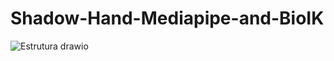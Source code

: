 # Shadow-Hand-Mediapipe-and-BioIK

![Estrutura drawio](https://github.com/user-attachments/assets/8522e9ca-bf69-414b-968d-e6d1b28e17a5)
